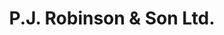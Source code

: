 ---
title: "P.J. Robinson & Son Ltd."
url: /alcester/p-j-robinson-und-son-ltd/
shop: Schneiderei
---